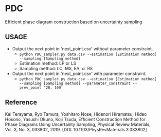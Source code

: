 # PDC
Efficient phase diagram construction based on uncertainty sampling

## USAGE
- Output the next point in 'next_point.csv' without parameter constraint.
  - `python PDC_sampler.py data.csv --estimation [Estimation method] --sampling [Sampling method]`
  - Estimation method: LP or LS
  - Sampling method: LC, MS, EA, or RS
- Output the next point in 'next_point.csv' with parameter constraint.
  - `python PDC_sampler.py data.csv --estimation [Estimation method] --sampling [Sampling method] --parameter_constraint --prev_point '20, 100'`

## Reference
Kei Terayama, Ryo Tamura, Yoshitaro Nose, Hidenori Hiramatsu, Hideo Hosono, Yasushi Okuno, Koji Tsuda, Efficient Construction Method for Phase Diagrams Using Uncertainty Sampling, Physical Review Materials, Vol. 3, No. 3, 033802, 2019. [DOI: 10.1103/PhysRevMaterials.3.033802]
